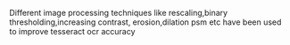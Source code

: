 Different image processing techniques like rescaling,binary thresholding,increasing contrast, erosion,dilation psm etc have been used to improve tesseract ocr accuracy 
